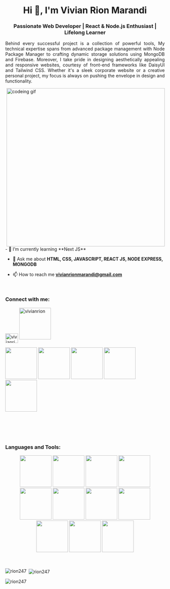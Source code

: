<h1 align="center">Hi 👋, I'm Vivian Rion Marandi</h1>
<h3 align="center">Passionate Web Developer | React & Node.js Enthusiast | Lifelong Learner</h3>

  <p align="justify">
    Behind every successful project is a collection of powerful tools, My technical expertise spans from advanced package management with Node Package Manager to crafting dynamic storage solutions using MongoDB and Firebase. Moreover, I take pride in designing aesthetically appealing and responsive websites, courtesy of front-end frameworks like DaisyUI and Tailwind CSS. Whether it's a sleek corporate website or a creative personal project, my focus is always on pushing the envelope in design and functionality.
  </p>
  
  <img width="500px" src="https://user-images.githubusercontent.com/74038190/212749171-b84692a8-2b04-4e3b-93ca-ac14705da224.gif" alt="codeing gif" align="right" />

<br>
- 🌱 I’m currently learning **Next JS**

- 💬 Ask me about **HTML, CSS, JAVASCRIPT, REACT JS, NODE EXPRESS, MONGODB**

- 📫 How to reach me **vivianrionmarandi@gmail.com**

<br>
<h3 align="left">Connect with me:</h3>
<p align="left">

<a href="https://fb.com/vivianrion.marandi.3" target="blank"><img align="center" src="https://raw.githubusercontent.com/rahuldkjain/github-profile-readme-generator/master/src/images/icons/Social/linkedin.svg" alt="vivianrion.marandi.3" height="30" width="40" /></a>
<a href="https://linkedin.com/in/vivianrion" target="blank"><img src="https://user-images.githubusercontent.com/74038190/235294012-0a55e343-37ad-4b0f-924f-c8431d9d2483.gif" alt="vivianrion" width="100"></a>
</p>

<img src="https://user-images.githubusercontent.com/74038190/235294013-a33e5c43-a01c-43f6-b44d-a406d8b4ab75.gif" width="100">
<img src="https://user-images.githubusercontent.com/74038190/235294015-47144047-25ab-417c-af1b-6746820a20ff.gif" width="100">
<img src="https://user-images.githubusercontent.com/74038190/235294019-40007353-6219-4ec5-b661-b3c35136dd0b.gif" width="100">
<img src="https://user-images.githubusercontent.com/74038190/235294006-04e22871-2943-4626-9a99-e1d416cbda26.gif" width="100">
<img src="https://github.com/Anmol-Baranwal/Cool-GIFs-For-GitHub/assets/74038190/cc4fe88c-7f7a-41d8-b449-34b7a178c1c6" width="100">

<br><br>

<br>
<h3 align="left">Languages and Tools:</h3>
<div align="center">

<!--   Html-->
<img src="https://github.com/Anmol-Baranwal/Cool-GIFs-For-GitHub/assets/74038190/29fd6286-4e7b-4d6c-818f-c4765d5e39a9" width="100">
<!--  CSs-->
<img src="https://github.com/Anmol-Baranwal/Cool-GIFs-For-GitHub/assets/74038190/67f477ed-6624-42da-99f0-1a7b1a16eecb" width="100">  
 <!--   javascript -->
<img src="https://user-images.githubusercontent.com/74038190/212257454-16e3712e-945a-4ca2-b238-408ad0bf87e6.gif" width="100">
 <!--   vs code -->
<img src="https://user-images.githubusercontent.com/74038190/212257465-7ce8d493-cac5-494e-982a-5a9deb852c4b.gif" width="100">
<!--   git -->
<img src="https://user-images.githubusercontent.com/74038190/212281775-b468df30-4edc-4bf8-a4ee-f52e1aaddc86.gif" width="100">
<!--   github -->
<img src="https://user-images.githubusercontent.com/74038190/212257468-1e9a91f1-b626-4baa-b15d-5c385dfa7ed2.gif" width="100">
 <!--   react js -->
<img src="https://user-images.githubusercontent.com/74038190/212257467-871d32b7-e401-42e8-a166-fcfd7baa4c6b.gif" width="100">
   <!--   node js -->
<img src="https://user-images.githubusercontent.com/74038190/212257460-738ff738-247f-4445-a718-cdd0ca76e2db.gif" width="100"> 
<!--   express-->
<img src="https://github.com/Anmol-Baranwal/Cool-GIFs-For-GitHub/assets/74038190/1a797f46-efe4-41e6-9e75-5303e1bbcbfa" width="100">
<!--  Firebase---->
<img src="https://github.com/Anmol-Baranwal/Cool-GIFs-For-GitHub/assets/74038190/3c16d4f2-b757-4c70-8f42-43d5dddd2c36" width="100">
<!--  MonGoDB---->
<img src="https://github.com/Anmol-Baranwal/Cool-GIFs-For-GitHub/assets/74038190/398b19b1-9aae-4c1f-8bc0-d172a2c08d68" width="100">
</div>
<br><br>   

<p><img align="left" src="https://github-readme-stats.vercel.app/api/top-langs?username=rion247&show_icons=true&locale=en&layout=compact" alt="rion247" /></p>

<p>&nbsp;<img align="center" src="https://github-readme-stats.vercel.app/api?username=rion247&show_icons=true&locale=en" alt="rion247" /></p>

<p><img align="center" src="https://github-readme-streak-stats.herokuapp.com/?user=rion247&" alt="rion247" /></p>
